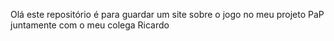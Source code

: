 Olá este repositório é para guardar um site sobre o jogo no meu projeto PaP juntamente com o meu colega Ricardo